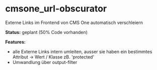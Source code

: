 # cmsone_url-obscurator
Externe Links im Frontend von CMS One automatisch verschleiern

**Status:** geplant (50% Code vorhanden)

**Features:**
* alle Externe Links intern umleiten, ausser sie haben ein bestimmtes Attribut -> Wert / Klasse zB. 'protected'
* Umwandlung über output-filter
